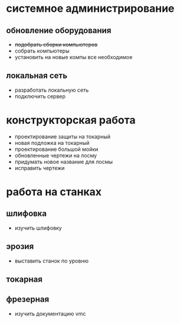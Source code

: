 # системное администрирование
## обновление оборудования
- ~~подобрать сборки компьютеров~~
- собрать компьютеры
- установить на новые компы все необходимое
## локальная сеть
- разработать локальную сеть
- подключить сервер
# конструкторская работа
- проектирование защиты на токарный
- новая подложка на токарный
- проектирование большой мойки
- обновленные чертежи на лосму
- придумать новое название для лосмы
- исправить чертежи
# работа на станках
## шлифовка
- изучить шлифовку
## эрозия
- выставить станок по уровню
## токарная

## фрезерная
- изучить документацию vmc